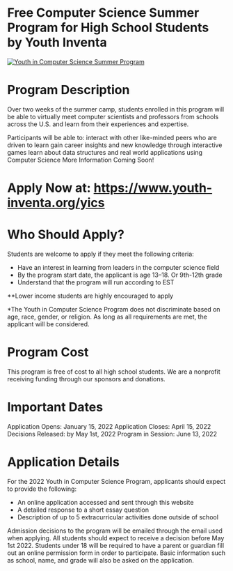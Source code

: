 # Free Computer Science Summer Program for High School Students by Youth Inventa

[![Youth in Computer Science Summer Program](https://img.youtube.com/vi/2nyylDfE6NI/0.jpg)](https://www.youtube.com/watch?v=2nyylDfE6NI)
# Program Description

Over two weeks of the summer camp, students enrolled in this program will be able to virtually meet computer scientists and professors from schools across the U.S. and learn from their experiences and expertise.

Participants will be able to:
interact with other like-minded peers who are driven to learn
gain career insights and new knowledge through interactive games
learn about data structures and real world applications using Computer Science
More Information Coming Soon!

# Apply Now at: https://www.youth-inventa.org/yics

# Who Should Apply?
Students are welcome to apply if they meet the following criteria:

- Have an interest in learning from leaders in the computer science field
- By the program start date, the applicant is age 13–18. Or 9th-12th grade
- Understand that the program will run according to EST

**Lower income students are highly encouraged to apply

*The Youth in Computer Science Program does not discriminate based on age, race, gender, or religion. As long as all requirements are met, the applicant will be considered.

# Program Cost
This program is free of cost to all high school students. We are a nonprofit receiving funding through our sponsors and donations.

# Important Dates

   Application Opens: January 15, 2022
   Application Closes: April 15, 2022
   Decisions Released: by May 1st, 2022
   Program in Session: June 13, 2022
   
# Application Details

For the 2022 Youth in Computer Science Program, applicants should expect to provide the following:
   - An online application accessed and sent through this website
   - A detailed response to a short essay question
   - Description of up to 5 extracurricular activities done outside of school
   
Admission decisions to the program will be emailed through the email used when applying. All students should expect to receive a decision before May 1st 2022. Students under 18 will be required to have a parent or guardian fill out an online permission form in order to participate. Basic information such as school, name, and grade will also be asked on the application.

